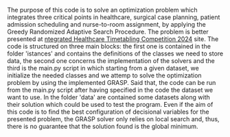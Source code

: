 The purpose of this code is to solve an optimization problem which integrates three critical points in healthcare, surgical case planning, patient admission scheduling and nurse-to-room assignment, by applying the Greedy Randomized Adaptive Search Procedure. The problem is better presented at [ntegrated Healthcare Timetabling Competition 2024](https://ihtc2024.github.io/) site.
The code is structured on three main blocks: the first one is contained in the folder 'istances' and contains the definitions of the classes we need to store data, the second one concerns the implementation of the solvers and the third is the main.py script in which starting from a given dataset, we initialize the needed classes and we attemp to solve the optimization problem by using the implemented GRASP. Said that, the code can be run from the main.py script after having specified in the code the dataset we want to use. In the folder 'data' are contained some datasets along with their solution which could be used to test the program.
Even if the aim of this code is to find the best configuration of decisional variables for the presented problem, the GRASP solver only relies on local search and, thus, there is no guarantee that the solution found is the global minimum.

